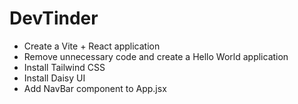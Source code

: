 # DevTinder

- Create a Vite + React application
- Remove unnecessary code and create a Hello World application
- Install Tailwind CSS
- Install Daisy UI
- Add NavBar component to App.jsx 